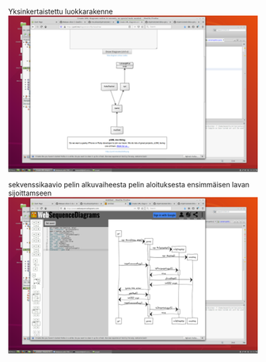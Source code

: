 Yksinkertaistettu luokkarakenne
![](https://github.com/mazantti/ot-harjoitustyo/blob/master/dokumentaatio/luokkakaavio.png)

sekvenssikaavio pelin alkuvaiheesta pelin aloituksesta ensimmäisen lavan sijoittamseen
![](https://github.com/mazantti/ot-harjoitustyo/blob/master/dokumentaatio/alkusekvenssi.png)
